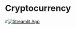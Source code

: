 # Cryptocurrency

#[![Streamlit App](https://static.streamlit.io/badges/streamlit_badge_black_white.svg)](https://share.streamlit.io/karteekmenda93/test/main/app.py)


